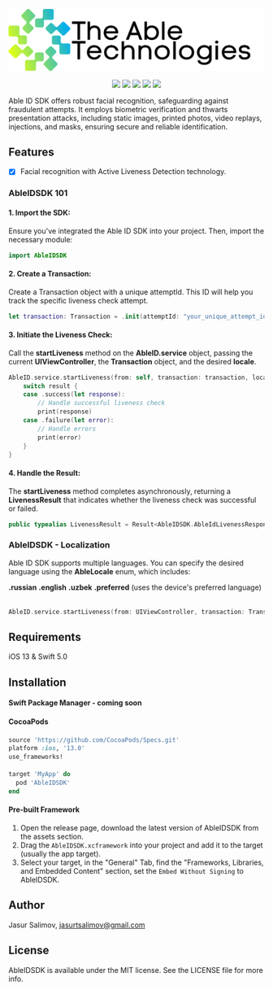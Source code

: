 <p align="center">
<img src="https://raw.githubusercontent.com/JasurSalimov/AbleIDSDK/master/images/logo.png" alt="AbleIDSDK" title="AbleIDSDK" width="557"/>
</p>


<p align="center">
<a href="https://cocoapods.org/pods/AbleIDSDK"><img src="https://img.shields.io/github/v/tag/JasurSalimov/AbleIDSDK.svg?color=blue&include_prereleases=&sort=semver"></a>
<a href="https://swift.org/package-manager/"><img src="https://img.shields.io/badge/SPM-supported-DE5C43.svg?style=flat"></a>
<a href="https://raw.githubusercontent.com/onevcat/AbleIDSDK/LICENSE"><img src="https://img.shields.io/badge/license-MIT-black"></a>
<a href="https://cocoapods.org/pods/AbleIDSDK"><img src="https://img.shields.io/cocoapods/v/AbleIDSDK.svg?style=flat"></a>
<a href="https://cocoapods.org/pods/AbleIDSDK"><img src="https://img.shields.io/cocoapods/p/AbleIDSDK.svg?style=flat"></a>
</p>

Able ID SDK offers robust facial recognition, safeguarding against fraudulent attempts. It employs biometric verification and thwarts presentation attacks, including static images, printed photos, video replays, injections, and masks, ensuring secure and reliable identification.

## Features

- [x] Facial recognition with Active Liveness Detection technology.

### AbleIDSDK 101

#### 1. Import the SDK:
Ensure you've integrated the Able ID SDK into your project. Then, import the necessary module:

```swift
import AbleIDSDK
```

#### 2. Create a Transaction:
Create a Transaction object with a unique attemptId. This ID will help you track the specific liveness check attempt.

```swift
let transaction: Transaction = .init(attemptId: "your_unique_attempt_id")
```
#### 3. Initiate the Liveness Check:
Call the **startLiveness** method on the **AbleID.service** object, passing the current **UIViewController**, the **Transaction** object, and the desired **locale**.

```swift
AbleID.service.startLiveness(from: self, transaction: transaction, locale: .russian) { result in
    switch result {
    case .success(let response):
        // Handle successful liveness check
        print(response)
    case .failure(let error):
        // Handle errors
        print(error)
    }
}
```

#### 4. Handle the Result:
The **startLiveness** method completes asynchronously, returning a **LivenessResult** that indicates whether the liveness check was successful or failed.

```swift
public typealias LivenessResult = Result<AbleIDSDK.AbleIdLivenessResponse, AbleIDSDK.AbleIdLivenessError>
```

### AbleIDSDK - Localization

Able ID SDK supports multiple languages. You can specify the desired language using the **AbleLocale** enum, which includes:

  **.russian**
  **.english**
  **.uzbek**
  **.preferred** (uses the device's preferred language)

```swift

AbleID.service.startLiveness(from: UIViewController, transaction: Transaction, locale: AbleLocale)

```

## Requirements
iOS 13 & Swift 5.0

## Installation

#### Swift Package Manager - coming soon

#### CocoaPods

```ruby
source 'https://github.com/CocoaPods/Specs.git'
platform :ios, '13.0'
use_frameworks!

target 'MyApp' do
  pod 'AbleIDSDK'
end
```

#### Pre-built Framework

1. Open the release page, download the latest version of AbleIDSDK from the assets section. 
2. Drag the `AbleIDSDK.xcframework` into your project and add it to the target (usually the app target).
3. Select your target, in the "General" Tab, find the "Frameworks, Libraries, and Embedded Content" section, set the `Embed Without Signing` to AbleIDSDK.

## Author

Jasur Salimov, jasurtsalimov@gmail.com

## License

AbleIDSDK is available under the MIT license. See the LICENSE file for more info.
